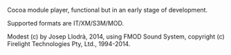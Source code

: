 Cocoa module player, functional but in an early stage of development.

Supported formats are IT/XM/S3M/MOD.

Modest (c) by Josep Llodrà, 2014, using FMOD Sound System, copyright (c) Firelight Technologies Pty, Ltd., 1994-2014.
